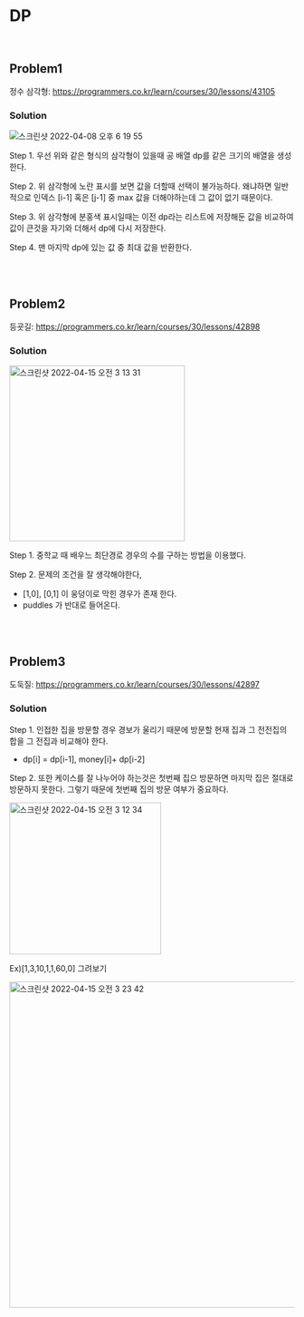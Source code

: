 #  DP <br/><br/>

## Problem1

정수 삼각형: https://programmers.co.kr/learn/courses/30/lessons/43105

### Solution

![스크린샷 2022-04-08 오후 6 19 55](https://user-images.githubusercontent.com/60414900/162406233-3893e4be-d705-4270-bdee-8ae0bfce81e1.png)


Step 1. 우선 위와 같은 형식의 삼각형이 있을때 공 배열 dp를 같은 크기의 배열을 생성한다.

Step 2. 위 삼각형에 노란 표시를 보면 값을 더할때 선택이 불가능하다. 왜냐하면 일반적으로 인덱스 [i-1] 혹은 [j-1] 중 max 값을 더해야하는데 그 값이 없기 때문이다.

Step 3. 위 삼각형에 분홍색 표시일때는 이전 dp라는 리스트에 저장해둔 값을 비교하여 값이 큰것을 자기와 더해서 dp에 다시 저장한다.

Step 4. 맨 마지막 dp에 있는 값 중 최대 값을 반환한다.

<br/><br/>

## Problem2   

등굣길: https://programmers.co.kr/learn/courses/30/lessons/42898

### Solution

<img width="310" alt="스크린샷 2022-04-15 오전 3 13 31" src="https://user-images.githubusercontent.com/60414900/163451748-08c396e5-8c52-4843-b12b-57da2fce4b28.png">

Step 1. 중학교 때 배우느 최단경로 경우의 수를 구하는 방법을 이용했다. 

Step 2. 문제의 조건을 잘 생각해야한다,
- [1,0], [0,1] 이 웅덩이로 막힌 경우가 존재 한다.
- puddles 가 반대로 들어온다.

<br/><br/>


## Problem3  

도둑질: https://programmers.co.kr/learn/courses/30/lessons/42897

### Solution

Step 1. 인접한 집을 방문할 경우 경보가 울리기 때문에 방문할 현재 집과 그 전전집의 합을 그 전집과 비교해야 한다. 
- dp[i] = dp[i-1], money[i]+ dp[i-2]

Step 2. 또한 케이스를 잘 나누어야 하는것은 첫번째 집으 방문하면 마지막 집은 절대로 방문하지 못한다. 그렇기 때문에 첫번째 집의 방문 여부가 중요하다.

<img width="268" alt="스크린샷 2022-04-15 오전 3 12 34" src="https://user-images.githubusercontent.com/60414900/163451811-a9cf29e3-c74b-47b7-ad17-caa5c5bb62f3.png">                      

Ex)[1,3,10,1,1,60,0] 그려보기  

<img width="575" alt="스크린샷 2022-04-15 오전 3 23 42" src="https://user-images.githubusercontent.com/60414900/163453991-dbc0f299-c908-453e-ae64-4520d3e245c3.png">

